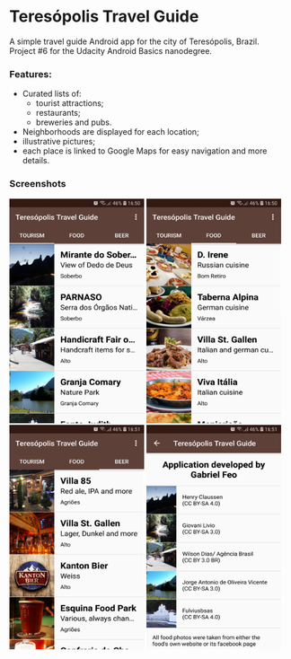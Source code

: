 # Teresópolis Travel Guide
A simple travel guide Android app for the city of Teresópolis, Brazil.  
Project #6 for the Udacity Android Basics nanodegree.

### Features:
  * Curated lists of:
    * tourist attractions; 
    * restaurants;
    * breweries and pubs.
  * Neighborhoods are displayed for each location;
  * illustrative pictures;
  * each place is linked to Google Maps for easy navigation and more details.

### Screenshots
<p>
<img src="/screenshots/tourism_tab.jpg" height="400" width="240"/>
<img src="/screenshots/food_tab.jpg" height="400" width="240"/>
<img src="/screenshots/beer_tab.jpg" height="400" width="240"/>
<img src="/screenshots/about_screen.jpg" height="400" width="240"/>
</p>
